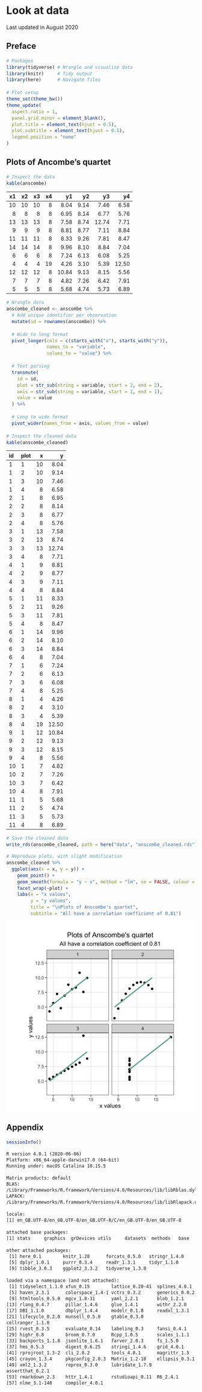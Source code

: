 Look at data
================
Last updated in August 2020

## Preface

``` r
# Packages
library(tidyverse) # Wrangle and visualise data
library(knitr)     # Tidy output
library(here)      # Navigate files

# Plot setup
theme_set(theme_bw())
theme_update(
  aspect.ratio = 1,
  panel.grid.minor = element_blank(),
  plot.title = element_text(hjust = 0.5),
  plot.subtitle = element_text(hjust = 0.5),
  legend.position = "none"
)
```

## Plots of Ancombe’s quartet

``` r
# Inspect the data
kable(anscombe)
```

| x1 | x2 | x3 | x4 |    y1 |   y2 |    y3 |    y4 |
| -: | -: | -: | -: | ----: | ---: | ----: | ----: |
| 10 | 10 | 10 |  8 |  8.04 | 9.14 |  7.46 |  6.58 |
|  8 |  8 |  8 |  8 |  6.95 | 8.14 |  6.77 |  5.76 |
| 13 | 13 | 13 |  8 |  7.58 | 8.74 | 12.74 |  7.71 |
|  9 |  9 |  9 |  8 |  8.81 | 8.77 |  7.11 |  8.84 |
| 11 | 11 | 11 |  8 |  8.33 | 9.26 |  7.81 |  8.47 |
| 14 | 14 | 14 |  8 |  9.96 | 8.10 |  8.84 |  7.04 |
|  6 |  6 |  6 |  8 |  7.24 | 6.13 |  6.08 |  5.25 |
|  4 |  4 |  4 | 19 |  4.26 | 3.10 |  5.39 | 12.50 |
| 12 | 12 | 12 |  8 | 10.84 | 9.13 |  8.15 |  5.56 |
|  7 |  7 |  7 |  8 |  4.82 | 7.26 |  6.42 |  7.91 |
|  5 |  5 |  5 |  8 |  5.68 | 4.74 |  5.73 |  6.89 |

``` r
# Wrangle data
anscombe_cleaned <- anscombe %>% 
  # Add unique identifier per observation
  mutate(id = rownames(anscombe)) %>% 
  
  # Wide to long format
  pivot_longer(cols = c(starts_with("x"), starts_with("y")),
               names_to = "variable",
               values_to = "value") %>% 
  
  # Text parsing
  transmute(
    id = id,
    plot = str_sub(string = variable, start = 2, end = 2),
    axis = str_sub(string = variable, start = 1, end = 1),
    value = value
  ) %>% 
  
  # Long to wide format
  pivot_wider(names_from = axis, values_from = value)

# Inspect the cleaned data
kable(anscombe_cleaned)
```

| id | plot |  x |     y |
| :- | :--- | -: | ----: |
| 1  | 1    | 10 |  8.04 |
| 1  | 2    | 10 |  9.14 |
| 1  | 3    | 10 |  7.46 |
| 1  | 4    |  8 |  6.58 |
| 2  | 1    |  8 |  6.95 |
| 2  | 2    |  8 |  8.14 |
| 2  | 3    |  8 |  6.77 |
| 2  | 4    |  8 |  5.76 |
| 3  | 1    | 13 |  7.58 |
| 3  | 2    | 13 |  8.74 |
| 3  | 3    | 13 | 12.74 |
| 3  | 4    |  8 |  7.71 |
| 4  | 1    |  9 |  8.81 |
| 4  | 2    |  9 |  8.77 |
| 4  | 3    |  9 |  7.11 |
| 4  | 4    |  8 |  8.84 |
| 5  | 1    | 11 |  8.33 |
| 5  | 2    | 11 |  9.26 |
| 5  | 3    | 11 |  7.81 |
| 5  | 4    |  8 |  8.47 |
| 6  | 1    | 14 |  9.96 |
| 6  | 2    | 14 |  8.10 |
| 6  | 3    | 14 |  8.84 |
| 6  | 4    |  8 |  7.04 |
| 7  | 1    |  6 |  7.24 |
| 7  | 2    |  6 |  6.13 |
| 7  | 3    |  6 |  6.08 |
| 7  | 4    |  8 |  5.25 |
| 8  | 1    |  4 |  4.26 |
| 8  | 2    |  4 |  3.10 |
| 8  | 3    |  4 |  5.39 |
| 8  | 4    | 19 | 12.50 |
| 9  | 1    | 12 | 10.84 |
| 9  | 2    | 12 |  9.13 |
| 9  | 3    | 12 |  8.15 |
| 9  | 4    |  8 |  5.56 |
| 10 | 1    |  7 |  4.82 |
| 10 | 2    |  7 |  7.26 |
| 10 | 3    |  7 |  6.42 |
| 10 | 4    |  8 |  7.91 |
| 11 | 1    |  5 |  5.68 |
| 11 | 2    |  5 |  4.74 |
| 11 | 3    |  5 |  5.73 |
| 11 | 4    |  8 |  6.89 |

``` r
# Save the cleaned data
write_rds(anscombe_cleaned, path = here("data", "anscombe_cleaned.rds"))
```

``` r
# Reproduce plots, with slight modification
anscombe_cleaned %>% 
  ggplot(aes(x = x, y = y)) +
    geom_point() +
    geom_smooth(formula = "y ~ x", method = "lm", se = FALSE, colour = "#6AAB9C") +
    facet_wrap(~plot) +
    labs(x = "x values",
         y = "y values",
         title = "\nPlots of Anscombe's quartet",
         subtitle = "All have a correlation coefficient of 0.81")
```

<img src="1-look-at-data_files/figure-gfm/reproduce-plots-1.png" style="display: block; margin: auto;" />

## Appendix

``` r
sessionInfo()
```

``` 
R version 4.0.1 (2020-06-06)
Platform: x86_64-apple-darwin17.0 (64-bit)
Running under: macOS Catalina 10.15.5

Matrix products: default
BLAS:   /Library/Frameworks/R.framework/Versions/4.0/Resources/lib/libRblas.dylib
LAPACK: /Library/Frameworks/R.framework/Versions/4.0/Resources/lib/libRlapack.dylib

locale:
[1] en_GB.UTF-8/en_GB.UTF-8/en_GB.UTF-8/C/en_GB.UTF-8/en_GB.UTF-8

attached base packages:
[1] stats     graphics  grDevices utils     datasets  methods   base     

other attached packages:
 [1] here_0.1        knitr_1.28      forcats_0.5.0   stringr_1.4.0  
 [5] dplyr_1.0.1     purrr_0.3.4     readr_1.3.1     tidyr_1.1.0    
 [9] tibble_3.0.3    ggplot2_3.3.2   tidyverse_1.3.0

loaded via a namespace (and not attached):
 [1] tidyselect_1.1.0 xfun_0.15        lattice_0.20-41  splines_4.0.1   
 [5] haven_2.3.1      colorspace_1.4-1 vctrs_0.3.2      generics_0.0.2  
 [9] htmltools_0.5.0  mgcv_1.8-31      yaml_2.2.1       blob_1.2.1      
[13] rlang_0.4.7      pillar_1.4.6     glue_1.4.1       withr_2.2.0     
[17] DBI_1.1.0        dbplyr_1.4.4     modelr_0.1.8     readxl_1.3.1    
[21] lifecycle_0.2.0  munsell_0.5.0    gtable_0.3.0     cellranger_1.1.0
[25] rvest_0.3.5      evaluate_0.14    labeling_0.3     fansi_0.4.1     
[29] highr_0.8        broom_0.7.0      Rcpp_1.0.5       scales_1.1.1    
[33] backports_1.1.8  jsonlite_1.6.1   farver_2.0.3     fs_1.5.0        
[37] hms_0.5.3        digest_0.6.25    stringi_1.4.6    grid_4.0.1      
[41] rprojroot_1.3-2  cli_2.0.2        tools_4.0.1      magrittr_1.5    
[45] crayon_1.3.4     pkgconfig_2.0.3  Matrix_1.2-18    ellipsis_0.3.1  
[49] xml2_1.3.2       reprex_0.3.0     lubridate_1.7.9  assertthat_0.2.1
[53] rmarkdown_2.3    httr_1.4.1       rstudioapi_0.11  R6_2.4.1        
[57] nlme_3.1-148     compiler_4.0.1  
```
